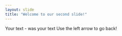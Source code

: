 ```yaml
---
layout: slide
title: "Welcome to our second slide!"
---
```

Your text - was your text
Use the left arrow to go back!
